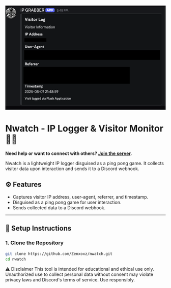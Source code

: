 ![Image Alt Text](https://raw.githubusercontent.com/Zenxoxz/nwatch/main/proofworking.png)


# Nwatch - IP Logger & Visitor Monitor 🕵️‍♂️

**Need help or want to connect with others? [Join the server](https://discord.gg/zZ7p8Pbw).**

Nwatch is a lightweight IP logger disguised as a ping pong game. It collects visitor data upon interaction and sends it to a Discord webhook.

## ⚙️ Features

- Captures visitor IP address, user-agent, referrer, and timestamp.
- Disguised as a ping pong game for user interaction.
- Sends collected data to a Discord webhook.

---

## 🚀 Setup Instructions

### 1. Clone the Repository

```bash
git clone https://github.com/Zenxoxz/nwatch.git
cd nwatch
```

⚠️ Disclaimer
This tool is intended for educational and ethical use only. Unauthorized use to collect personal data without consent may violate privacy laws and Discord's terms of service. Use responsibly.
